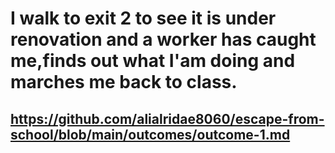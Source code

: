 # I walk to exit 2 to see it is under renovation and a worker has caught me,finds out what I'am doing and marches me back to class.
## https://github.com/alialridae8060/escape-from-school/blob/main/outcomes/outcome-1.md
